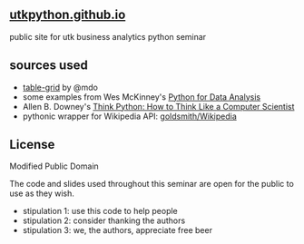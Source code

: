 ## [utkpython.github.io](http://utkpython.github.io)

public site for utk business analytics python seminar


## sources used
* [table-grid](https://github.com/mdo/table-grid) by @mdo
* some examples from Wes McKinney's [Python for Data Analysis](http://shop.oreilly.com/product/0636920023784.do)
* Allen B. Downey's [Think Python: How to Think Like a Computer Scientist](http://www.greenteapress.com/thinkpython/thinkpython.html)
* pythonic wrapper for Wikipedia API: [goldsmith/Wikipedia](https://github.com/goldsmith/Wikipedia)

## License
Modified Public Domain

The code and slides used throughout this seminar are open for the public to use as they wish.

* stipulation 1: use this code to help people
* stipulation 2: consider thanking the authors
* stipulation 3: we, the authors, appreciate free beer





